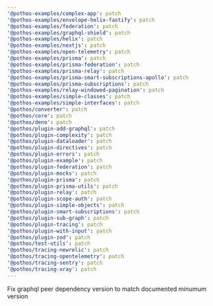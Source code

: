 ```yaml
---
'@pothos-examples/complex-app': patch
'@pothos-examples/envelope-helix-fastify': patch
'@pothos-examples/federation': patch
'@pothos-examples/graphql-shield': patch
'@pothos-examples/helix': patch
'@pothos-examples/nextjs': patch
'@pothos-examples/open-telemetry': patch
'@pothos-examples/prisma': patch
'@pothos-examples/prisma-federation': patch
'@pothos-examples/prisma-relay': patch
'@pothos-examples/prisma-smart-subscriptions-apollo': patch
'@pothos-examples/prisma-subscriptions': patch
'@pothos-examples/relay-windowed-pagination': patch
'@pothos-examples/simple-classes': patch
'@pothos-examples/simple-interfaces': patch
'@pothos/converter': patch
'@pothos/core': patch
'@pothos/deno': patch
'@pothos/plugin-add-graphql': patch
'@pothos/plugin-complexity': patch
'@pothos/plugin-dataloader': patch
'@pothos/plugin-directives': patch
'@pothos/plugin-errors': patch
'@pothos/plugin-example': patch
'@pothos/plugin-federation': patch
'@pothos/plugin-mocks': patch
'@pothos/plugin-prisma': patch
'@pothos/plugin-prisma-utils': patch
'@pothos/plugin-relay': patch
'@pothos/plugin-scope-auth': patch
'@pothos/plugin-simple-objects': patch
'@pothos/plugin-smart-subscriptions': patch
'@pothos/plugin-sub-graph': patch
'@pothos/plugin-tracing': patch
'@pothos/plugin-with-input': patch
'@pothos/plugin-zod': patch
'@pothos/test-utils': patch
'@pothos/tracing-newrelic': patch
'@pothos/tracing-opentelemetry': patch
'@pothos/tracing-sentry': patch
'@pothos/tracing-xray': patch
---
```


Fix graphql peer dependency version to match documented minumum version
